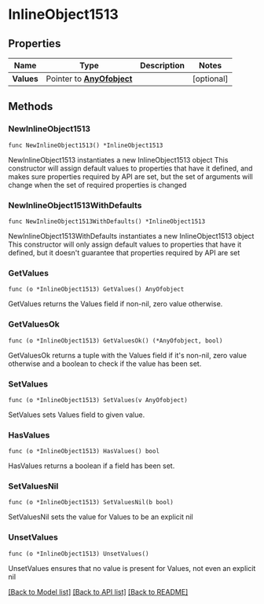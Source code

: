 # InlineObject1513

## Properties

Name | Type | Description | Notes
------------ | ------------- | ------------- | -------------
**Values** | Pointer to [**AnyOfobject**](anyOf&lt;object&gt;.md) |  | [optional] 

## Methods

### NewInlineObject1513

`func NewInlineObject1513() *InlineObject1513`

NewInlineObject1513 instantiates a new InlineObject1513 object
This constructor will assign default values to properties that have it defined,
and makes sure properties required by API are set, but the set of arguments
will change when the set of required properties is changed

### NewInlineObject1513WithDefaults

`func NewInlineObject1513WithDefaults() *InlineObject1513`

NewInlineObject1513WithDefaults instantiates a new InlineObject1513 object
This constructor will only assign default values to properties that have it defined,
but it doesn't guarantee that properties required by API are set

### GetValues

`func (o *InlineObject1513) GetValues() AnyOfobject`

GetValues returns the Values field if non-nil, zero value otherwise.

### GetValuesOk

`func (o *InlineObject1513) GetValuesOk() (*AnyOfobject, bool)`

GetValuesOk returns a tuple with the Values field if it's non-nil, zero value otherwise
and a boolean to check if the value has been set.

### SetValues

`func (o *InlineObject1513) SetValues(v AnyOfobject)`

SetValues sets Values field to given value.

### HasValues

`func (o *InlineObject1513) HasValues() bool`

HasValues returns a boolean if a field has been set.

### SetValuesNil

`func (o *InlineObject1513) SetValuesNil(b bool)`

 SetValuesNil sets the value for Values to be an explicit nil

### UnsetValues
`func (o *InlineObject1513) UnsetValues()`

UnsetValues ensures that no value is present for Values, not even an explicit nil

[[Back to Model list]](../README.md#documentation-for-models) [[Back to API list]](../README.md#documentation-for-api-endpoints) [[Back to README]](../README.md)


